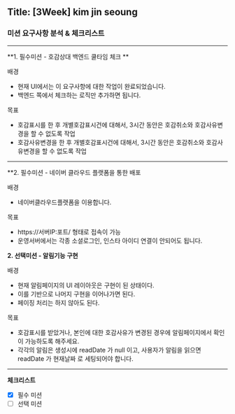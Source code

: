 ## Title: [3Week] kim jin seoung

### 미션 요구사항 분석 & 체크리스트

---

**1. 필수미션 - 호감상대 백엔드 쿨타임 체크 **

배경

- 현재 UI에서는 이 요구사항에 대한 작업이 완료되었습니다.
- 백엔드 쪽에서 체크하는 로직만 추가하면 됩니다.

목표

- 호감표시를 한 후 개별호감표시건에 대해서, 3시간 동안은 호감취소와 호감사유변경을 할 수 없도록 작업
- 호감사유변경을 한 후 개별호감표시건에 대해서, 3시간 동안은 호감취소와 호감사유변경을 할 수 없도록 작업

---
**2. 필수미션 - 네이버 클라우드 플랫폼을 통한 배포

배경

- 네이버클라우드플랫폼을 이용합니다.

목표

- https://서버IP:포트/ 형태로 접속이 가능
- 운영서버에서는 각종 소셜로그인, 인스타 아이디 연결이 안되어도 됩니다.

**2. 선택미션 - 알림기능 구현**

배경

- 현재 알림페이지의 UI 레이아웃은 구현이 된 상태이다.
- 이를 기반으로 나머지 구현을 이어나가면 된다.
- 페이징 처리는 하지 않아도 된다.

목표

- 호감표시를 받았거나, 본인에 대한 호감사유가 변경된 경우에 알림페이지에서 확인이 가능하도록 해주세요.
- 각각의 알림은 생성시에 readDate 가 null 이고, 사용자가 알림을 읽으면 readDate 가 현재날짜 로 세팅되어야 합니다.

---
**체크리스트**

- [x] 필수 미션
- [ ] 선택 미션